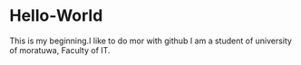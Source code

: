 # Hello-World
This is my beginning.I like to do mor with github
I am  a student of university of moratuwa, Faculty of IT.
